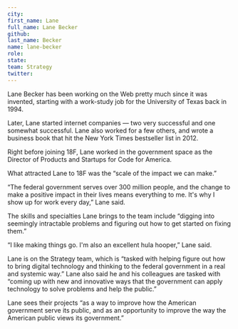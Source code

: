 ```yaml
---
city:
first_name: Lane
full_name: Lane Becker
github:
last_name: Becker
name: lane-becker
role:
state:
team: Strategy
twitter:
---
```

Lane Becker has been working on the Web pretty much since it was invented, starting with a work-study job for the University of Texas back in 1994. 

Later, Lane started internet companies — two very successful and one somewhat successful. Lane also worked for a few others, and wrote a business book that hit the New York Times bestseller list in 2012.

Right before joining 18F, Lane worked in the government space as the Director of Products and Startups for Code for America.

What attracted Lane to 18F was the “scale of the impact we can make.”

“The federal government serves over 300 million people, and the change to make a positive impact in their lives means everything to me. It's why I show up for work every day,” Lane said.

The skills and specialties Lane brings to the team include “digging into seemingly intractable problems and figuring out how to get started on fixing them.”

“I like making things go. I'm also an excellent hula hooper,” Lane said.

Lane is on the Strategy team, which is “tasked with helping figure out how to bring digital technology and thinking to the federal government in a real and systemic way.” Lane also said he and his colleagues  are tasked with “coming up with new and innovative ways that the government can apply technology to solve problems and help the public.”

Lane sees their projects “as a way to improve how the American government serve its public, and as an opportunity to improve the way the American public views its government.”
